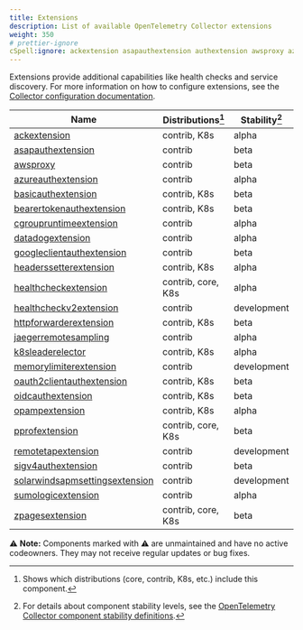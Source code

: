 ```yaml
---
title: Extensions
description: List of available OpenTelemetry Collector extensions
weight: 350
# prettier-ignore
cSpell:ignore: ackextension asapauthextension authextension awsproxy azureauthextension basicauthextension bearertokenauthextension cgroupruntimeextension clientauthextension datadogextension googleclientauthextension headerssetterextension healthcheckextension healthcheckv httpforwarderextension jaegerremotesampling memorylimiterextension oidcauthextension opampextension pprofextension remotetapextension sigv sleaderelector solarwindsapmsettingsextension sumologicextension zpagesextension
---
```


Extensions provide additional capabilities like health checks and service
discovery. For more information on how to configure extensions, see the
[Collector configuration documentation](/docs/collector/configuration/#extensions).

<!-- BEGIN GENERATED: extension-table -->

| Name                                                                                                                                                   | Distributions[^1]  | Stability[^2] |
| ------------------------------------------------------------------------------------------------------------------------------------------------------ | ------------------ | ------------- |
| [ackextension](https://github.com/open-telemetry/opentelemetry-collector-contrib/tree/main/extension/ackextension)                                     | contrib, K8s       | alpha         |
| [asapauthextension](https://github.com/open-telemetry/opentelemetry-collector-contrib/tree/main/extension/asapauthextension)                           | contrib            | beta          |
| [awsproxy](https://github.com/open-telemetry/opentelemetry-collector-contrib/tree/main/extension/awsproxy)                                             | contrib            | beta          |
| [azureauthextension](https://github.com/open-telemetry/opentelemetry-collector-contrib/tree/main/extension/azureauthextension)                         | contrib            | alpha         |
| [basicauthextension](https://github.com/open-telemetry/opentelemetry-collector-contrib/tree/main/extension/basicauthextension)                         | contrib, K8s       | beta          |
| [bearertokenauthextension](https://github.com/open-telemetry/opentelemetry-collector-contrib/tree/main/extension/bearertokenauthextension)             | contrib, K8s       | beta          |
| [cgroupruntimeextension](https://github.com/open-telemetry/opentelemetry-collector-contrib/tree/main/extension/cgroupruntimeextension)                 | contrib            | alpha         |
| [datadogextension](https://github.com/open-telemetry/opentelemetry-collector-contrib/tree/main/extension/datadogextension)                             | contrib            | alpha         |
| [googleclientauthextension](https://github.com/open-telemetry/opentelemetry-collector-contrib/tree/main/extension/googleclientauthextension)           | contrib            | beta          |
| [headerssetterextension](https://github.com/open-telemetry/opentelemetry-collector-contrib/tree/main/extension/headerssetterextension)                 | contrib, K8s       | alpha         |
| [healthcheckextension](https://github.com/open-telemetry/opentelemetry-collector-contrib/tree/main/extension/healthcheckextension)                     | contrib, core, K8s | alpha         |
| [healthcheckv2extension](https://github.com/open-telemetry/opentelemetry-collector-contrib/tree/main/extension/healthcheckv2extension)                 | contrib            | development   |
| [httpforwarderextension](https://github.com/open-telemetry/opentelemetry-collector-contrib/tree/main/extension/httpforwarderextension)                 | contrib, K8s       | beta          |
| [jaegerremotesampling](https://github.com/open-telemetry/opentelemetry-collector-contrib/tree/main/extension/jaegerremotesampling)                     | contrib            | alpha         |
| [k8sleaderelector](https://github.com/open-telemetry/opentelemetry-collector-contrib/tree/main/extension/k8sleaderelector)                             | contrib, K8s       | alpha         |
| [memorylimiterextension](https://github.com/open-telemetry/opentelemetry-collector/tree/main/extension/memorylimiterextension)                         | contrib            | development   |
| [oauth2clientauthextension](https://github.com/open-telemetry/opentelemetry-collector-contrib/tree/main/extension/oauth2clientauthextension)           | contrib, K8s       | beta          |
| [oidcauthextension](https://github.com/open-telemetry/opentelemetry-collector-contrib/tree/main/extension/oidcauthextension)                           | contrib, K8s       | beta          |
| [opampextension](https://github.com/open-telemetry/opentelemetry-collector-contrib/tree/main/extension/opampextension)                                 | contrib, K8s       | alpha         |
| [pprofextension](https://github.com/open-telemetry/opentelemetry-collector-contrib/tree/main/extension/pprofextension)                                 | contrib, core, K8s | beta          |
| [remotetapextension](https://github.com/open-telemetry/opentelemetry-collector-contrib/tree/main/extension/remotetapextension)                         | contrib            | development   |
| [sigv4authextension](https://github.com/open-telemetry/opentelemetry-collector-contrib/tree/main/extension/sigv4authextension)                         | contrib            | beta          |
| [solarwindsapmsettingsextension](https://github.com/open-telemetry/opentelemetry-collector-contrib/tree/main/extension/solarwindsapmsettingsextension) | contrib            | development   |
| [sumologicextension](https://github.com/open-telemetry/opentelemetry-collector-contrib/tree/main/extension/sumologicextension)                         | contrib            | alpha         |
| [zpagesextension](https://github.com/open-telemetry/opentelemetry-collector/tree/main/extension/zpagesextension)                                       | contrib, core, K8s | beta          |

⚠️ **Note:** Components marked with ⚠️ are unmaintained and have no active
codeowners. They may not receive regular updates or bug fixes.

[^1]:
    Shows which distributions (core, contrib, K8s, etc.) include this component.

[^2]:
    For details about component stability levels, see the
    [OpenTelemetry Collector component stability definitions](https://github.com/open-telemetry/opentelemetry-collector/blob/main/docs/component-stability.md).

<!-- END GENERATED: extension-table -->
